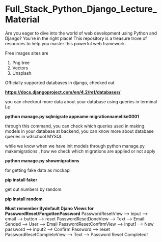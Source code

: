 # Full_Stack_Python_Django_Lecture_Material
Are you eager to dive into the world of web development using Python and Django? You're in the right place! This repository is a treasure trove of resources to help you master this powerful web framework.


Free images sites are 
1. Png tree 
2. Vectors 
3. Unsplash


Officially supported databases in django, checked out

**https://docs.djangoproject.com/en/4.2/ref/databases/**

you can checkout more data about your database using queries in terminal i.e

**python manage.py sqlmigrate appname migrationnamelike0001**

through this command, you can check which queries used in making models in your database at backend, you can know more about database queries in w3school MYSQL

while we know when we have init models through python manage.py makemigrations , how we check which migrations are applied or not apply

**python manage.py showmigrations**

for getting fake data as mockapi


**pip install faker**

get out numbers by random

**pip install random**

**Must remember Bydefault Djano Views for PasswordReset/ForgottenPassword**
PasswordResetView  -->  input  -->  email  -->  button  -->  reset   <n/>
PasswordResetDoneView  -->  Text  -->  Email Sended  -->  User  --> Email
PasswordResetConfirmView  -->  Input1 -->  New password  -->  input2  -->  Confirm Password  -->  reset
PasswordResetCompleteView  -->  Text  -->  Password Reset Completed!
